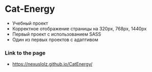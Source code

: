# Cat-Energy

- Учебный проект
- Корректное отображение страницы на 320px, 768px, 1440px
- Первый проект с использованием SASS
- Один из первых проектов с адаптивом

### Link to the page

- https://nexuslolz.github.io/CatEnergy/
